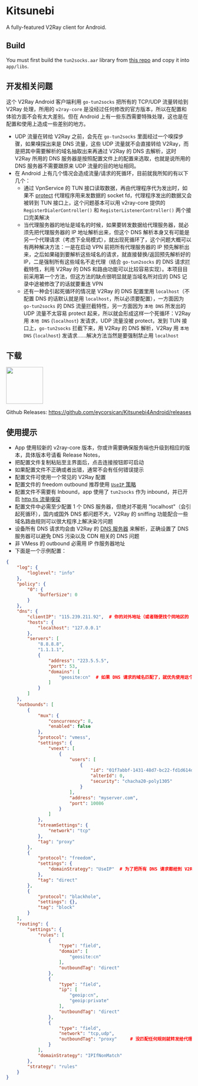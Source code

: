 # Kitsunebi

A fully-featured V2Ray client for Android.

## Build

You must first build the `tun2socks.aar` library from [this repo](https://github.com/eycorsican/go-tun2socks-android) and copy it into `app/libs`.

## 开发相关问题

这个 V2Ray Android 客户端利用 `go-tun2socks` 把所有的 TCP/UDP 流量转给到 V2Ray 处理，所用的 `v2ray-core` 是没经过任何修改的官方版本，所以在配置和体验方面不会有太大差别。但在 Android 上有一些东西需要特殊处理，这也是在配置和使用上造成一些差别的地方。

- UDP 流量在转给 V2Ray 之前，会先在 `go-tun2socks` 里面经过一个嗅探步骤，如果嗅探出来是 DNS 流量，这些 UDP 流量就不会直接转给 V2Ray，而是把其中需要解析的域名抽取出来再通过 V2Ray 的 DNS 去解析，这时 V2Ray 所用的 DNS 服务器是按照配置文件上的配置来选取，也就是说所用的 DNS 服务器不需要跟原来 UDP 流量的目的地址相同。
- 在 Android 上有几个情况会造成流量/请求的死循环，目前就我所知的有以下几个：
  - 通过 VpnService 的 TUN 接口读取数据，再由代理程序代为发出时，如果不 [protect](https://developer.android.com/reference/android/net/VpnService#protect(int)) 代理程序用来发数据的 socket fd，代理程序发出的数据又会被转到 TUN 接口上，这个问题基本可以用 v2ray-core 提供的 `RegisterDialerController()` 和 `RegisterListenerController()` 两个接口完美解决
  - 当代理服务器的地址是域名的时候，如果要转发数据给代理服务器，就必须先把代理服务器的 IP 地址解析出来，但这个 DNS 解析本身又有可能是另一个代理请求（考虑下全局模式），就出现死循环了，这个问题大概可以有两种解决方法：一是在启动 VPN 前把所有代理服务器的 IP 预先解析出来，之后如果碰到要解析这些域名的请求，就直接替换/返回预先解析好的 IP，二是强制所有这些域名不走代理（结合 `go-tun2socks` 的 DNS 请求拦截特性，利用 V2Ray 的 DNS 和路由功能可以比较容易实现）。本项目目前采用第一个方法，但这方法的缺点很明显就是当域名所对应的 DNS 记录中途被修改了的话就要重连 VPN
  - 还有一种会引起死循环的情况是 V2Ray 的 DNS 配置里用 `localhost`（不配置 DNS 的话默认就是用 `localhost`，所以必须要配置），一方面因为 `go-tun2socks` 的 DNS 流量拦截特性，另一方面因为 `本地 DNS` 所发出的 UDP 流量不太容易 protect 起来，所以就会形成这样一个死循环：V2Ray 用 `本地 DNS` (`localhost`) 发请求，UDP 流量没被 protect，发到 TUN 接口上，`go-tun2socks` 拦截下来，用 V2Ray 的 DNS 解析，V2Ray 用 `本地 DNS` (`localhost`) 发请求......解决方法当然是要强制禁止用 `localhost`

## 下载

<a href="https://play.google.com/store/apps/details?id=fun.kitsunebi.kitsunebi4android"><img src="https://play.google.com/intl/en_us/badges/images/generic/en-play-badge.png" height="100"></a>

Github Releases: https://github.com/eycorsican/Kitsunebi4Android/releases

## 使用提示

- App 使用较新的 v2ray-core 版本，你或许需要确保服务端也升级到相应的版本，具体版本号请看 Release Notes，
- 把配置文件复制粘贴至主界面后，点击连接按钮即可启动
- 如果配置文件不正确或者出错，通常不会有任何错误提示
- 配置文件可使用一个常见的 V2Ray 配置
- 配置文件的 freedom outbound 推荐使用 [`UseIP` 策略](https://www.v2ray.com/chapter_02/protocols/freedom.html#outboundconfigurationobject)
- 配置文件不需要有 Inbound，app 使用了 `tun2socks` 作为 inbound，并已开启 [http,tls 流量嗅探](https://www.v2ray.com/chapter_02/01_overview.html#sniffingobject)
- 配置文件中必需至少配置 1 个 DNS 服务器，但绝对不能用 "localhost"（会引起死循环），国内或国外 DNS 都问题不大，V2Ray 的 sniffing 功能配合一些域名路由规则可以很大程序上解决染污问题
- 设备所有 DNS 请求均会由 V2Ray 的 [DNS 服务器](https://www.v2ray.com/chapter_02/04_dns.html) 来解析，正确设置了 DNS 服务器可以避免 DNS 污染以及 CDN 相关的 DNS 问题
- 非 VMess 的 outbound 必需用 IP 作服务器地址
- 下面是一个示例配置：
```json
{
    "log": {
        "loglevel": "info"
    },
    "policy": {
        "0": {
            "bufferSize": 0
        }
    },
    "dns": {
        "clientIP": "115.239.211.92",  # 你的对外地址（或者随便找个同地区的 IP），用来提示 DNS 服务器返回合适的 IP
        "hosts": {
            "localhost": "127.0.0.1"
        },
        "servers": [
            "8.8.8.8",
            "1.1.1.1",
            {
                "address": "223.5.5.5",
                "port": 53,
                "domains": [
                    "geosite:cn"  # 如果 DNS 请求的域名匹配了，就优先使用这个 DNS 服务器去解析
                ]
            }
        ]
    },
    "outbounds": [
        {
            "mux": {
                "concurrency": 8,
                "enabled": false
            },
            "protocol": "vmess",
            "settings": {
                "vnext": [
                    {
                        "users": [
                            {
                                "id": "01f7abbf-1431-48d7-bc22-fd1d614d8dfe",
                                "alterId": 0,
                                "security": "chacha20-poly1305"
                            }
                        ],
                        "address": "myserver.com",
                        "port": 10086
                    }
                ]
            },
            "streamSettings": {
                "network": "tcp"
            },
            "tag": "proxy"
        },
        {
            "protocol": "freedom",
            "settings": {
                "domainStrategy": "UseIP"  # 为了把所有 DNS 请求都给到 V2Ray 处理
            },
            "tag": "direct"
        },
        {
            "protocol": "blackhole",
            "settings": {},
            "tag": "block"
        }
    ],
    "routing": {
        "settings": {
            "rules": [
                {
                    "type": "field",
                    "domain": [
                        "geosite:cn"
                    ],
                    "outboundTag": "direct"
                },
                {
                    "type": "field",
                    "ip": [
                        "geoip:cn",
                        "geoip:private"
                    ],
                    "outboundTag": "direct"
                },
                {
                    "type": "field",
                    "network": "tcp,udp",
                    "outboundTag": "proxy"     # 没匹配任何规则就转发给代理
                }
            ],
            "domainStrategy": "IPIfNonMatch"
        },
        "strategy": "rules"
    }
}
```
